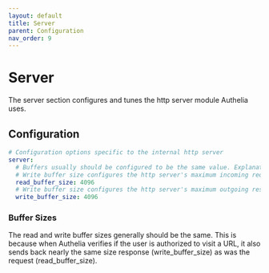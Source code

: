 ```yaml
---
layout: default
title: Server
parent: Configuration
nav_order: 9
---
```


# Server

The server section configures and tunes the http server module Authelia uses.

## Configuration

```yaml
# Configuration options specific to the internal http server
server:
  # Buffers usually should be configured to be the same value. Explanation at https://docs.authelia.com/configuration/server.html
  # Write buffer size configures the http server's maximum incoming request size in bytes.
  read_buffer_size: 4096
  # Write buffer size configures the http server's maximum outgoing response size in bytes.
  write_buffer_size: 4096
```

### Buffer Sizes

The read and write buffer sizes generally should be the same. This is because when Authelia verifies 
if the user is authorized to visit a URL, it also sends back nearly the same size response 
(write_buffer_size) as was the request (read_buffer_size).